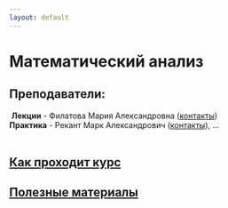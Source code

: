 ```yaml
---
layout: default
---
```

<script src="/assets/scripts/hide.js"></script>


# Математический анализ

## Преподаватели:

​	**Лекции** - Филатова Мария Александровна ([контакты](https://urfu.ru/ru/about/personal-pages/Personal/person/ma.filatova/))   
​	**Практика** - Рекант Марк Александрович ([контакты](https://urfu.ru/ru/about/personal-pages/Personal/person/m.a.rekant/)), ...   
<br>


## <a href="javascript:toggleFunc('course_info')">Как проходит курс</a>
<div id="course_info" style="display:none;" markdown='1'>

**Цели курса**
1. Изложить студентам в естественной полноте и целостности дифференциальное и интегральное исчисление функций одного и нескольких вещественных переменных; 
2. Добиться четкого, ясного понимания основных объектов исследования и понятий анализа, продемонстрировать возможности методов анализа для решения задач фундаментальной и прикладной математики; 
3. Привить точность и обстоятельность аргументации в математических рассуждениях, сформировать высокий уровень математической культуры, достаточный для понимания последующих курсов по непрерывной и дискретной математике; 
4. Способствовать подготовке к ведению исследовательской деятельности в областях, использующих математические методы.  

   <br>

**Лекции**  
  * // Обработанные рукописные конспекты на облаке  
    <br>

**Практики**  
  * // Обработанные рукописные конспекты на облаке
  * Задачник Демидовича  
<br>

**Отчетность:**

  * **Курс** идет 3 семестра.   
       (Что именно в каждом семестре изучается читайте в учебной программе)   
  * **Коллоквиумы** (мини экзамен (по одной теме) в течении семестра)

  - Экзамен
    - 1, 2, 3 семестр - экзамен.
    - Теоретический вопрос + задача
    - ? Допуск #TODO - узнать

  - **Поблажки, автоматы, полуавтоматы:**  
    ​	*Отсутствуют ?*		#TODO - Узнать  
    <br>

*Цитата из учебной программы:*

> **В результате освоения дисциплины студент должен:**  
>
> **Знать:**
> - терминологию и основные понятия математического анализа, используемые в области
>   фундаментальной математики и её приложениях;
> - основные методы теории предела;
> - теорию и методы дифференциального и интегрального исчисления функций одной и
>   нескольких переменных: производная, частная производная, дифференциал, понятие
>   неявной функции, безусловный и условный экстремумы; основные методы нахождения
>   неопределённого интеграла, определение, свойства и методы нахождения определённого интеграла, формулу Ньютона- Лейбница; определение двойного, тройного интегралов, криволинейного и поверхностного интегралов, формулу Грина, элементы векторного анализа;
> - теорию числовых рядов, степенные ряды, разложение функции в ряд Тейлора, ряд
>   Фурье.  
>   
> **Уметь:**
> - понимать место и роль математического анализа в математической культуре, в приложениях;
> - формулировать и доказывать теоремы, самостоятельно решать классические задачи математики, понимать математические модели;
> - использовать аппарат линейной алгебры, аналитической и дифференциальной геометрий в процессе изучения математического анализа;
> - применять знания и навыки из математического анализа при изучении математических
>   и компьютерных курсов.  
>
> **Владеть (демонстрировать навыки и опыт деятельности):**
> - способность разработки эффективных математических методов решения задач естествознания, дифференциальные и интегральные подходы к постановке и решению задач;
> - навыки решения задач теории числовых и функциональных рядов;
> - навыки моделирования задач, определяемых спецификой профильной подготовки.

<br>

### Полезная информация

***

...
<br>
<br>
</div>


## <a href="javascript:toggleFunc('useful_materials')">Полезные материалы</a>
<div id="useful_materials" style="display:none;" markdown='1'>

### [Материалы на Облаке](https://drive.google.com/open?id=1grKGID4kVkmHzJxjh8x-NqKpYusoS8ZC)


## Ссылки
...

<br>

## Литература

**Основная литература**

1. Ильин В. А., Садовничий В. А., Сендов Б. Х. Математический анализ: в 2 ч. – М.: Проспект:    Изд-во Моск. ун-та, 2004–2006. – Ч.1. 672 с., Ч.2. 368 с. По 32 экз. 2006 г.
2. Ильин В. А. Основы математического анализа [учебник для вузов: в 2 ч.] / Ильин В. А., Позняк Э. Г. — М.: ФИЗМАТЛИТ, 2009. Ч. 2. — Изд. 5-е, стер. — 2009. — 464 с.: ил. — (Курс высшей математики и математической физики; вып. 2). — ISBN 978-5-9221-0537-8. (а также 5-е, 6-е, 7-е издания ФИЗМАЛИТ всех предыдущих лет) ([ссылка](http://e.lanbook.com/books/element.php?pl1_cid=25&pl1_id=2736))
3. Никольский С. М. Курс математического анализа. – М.: ФИЗМАТЛИТ, 2001. – 592 с. ([ссылка](http://e.lanbook.com/books/element.php?pl1_cid=25&pl1_id=2270))
4. Гурьянова К. Н., Алексеева У. А., Бояршинов В. В. Математический анализ. Учебное пособие. - Екатеринбург, изд-во Уральского университета, 2014. - 332с.  ([ссылка](http://biblioclub.ru/index.php?page=book&id=275708))
5. Демидович Б. П. Сборник задач и упражнений по математическому анализу. – М.: АСТ: Астрель, 2002-2007. – 558 с. 310 экз. + более ранние издания
6. Фихтенгольц Г.М. Основы математического анализа: учеб. для студентов вузов, обучающихся по специальностям в обл. естественных наук и математики, техники и технологий, образования и педагогики. Ч. 1 / Фихтенгольц Г. М. - Изд. 9-е, стер. – СПб. И др.: Лань, 2008. – 448 с. 159 экз.

**Дополнительная литература**

1. Бутузов В. Ф., Крутицкая Н. Ч., Медведев Г. Н. и др. Математический анализ в вопросах и задачах. – М.: ФИЗМАТЛИТ, 2001. – 480 с. (а также все издания с 1988 г.). 394 экз.
2. Фихтенгольц Г. М. Основы математического анализа. Т. 1. – М.: ФИЗМАТЛИТ, 2002. – 416 с. 33 экз. + см. изд-во «Лань»
3. Фихтенгольц Г. М. Основы математического анализа. Т. 2. – М.: ФИЗМАТЛИТ, 2002. – 440 с. 34 экз. + см. изд-во «Лань»
4. Ильин В. А., Позняк Э. Г. Основы математического анализа в 2 ч. – М.: ФИЗМАТЛИТ, 2002. Ч.1. – 648 с. Ч. 2. – 464 с. 235 экз. - ч. 1, 248 экз. - ч. 2
5. Ильин В. А., Позняк Э. Г. Основы математического анализа в 2 ч. – М.: Физматлит, 2001. – Ч.1. 648 с. 48 экз. Ч. 2. 648 с. 43 экз.

**Методические разработки**

1. Ануфриева У.А., Козлов Ю.Д. Математический анализ. Контрольные работы и методические указания для студентов первого курса физического факультета. – Екатеринбург: Изд-во Урал.ун-та, 2006.
2. Бояршинов В. В., Макаров А. В. Математическмй анализ. Функции одной переменной. Екатеринбург: Изд-во Урал.ун-та, 2006. 160 с.18
3. Гурьянова К. Н., Рогожин С. А. Математический анализ. Функции нескольких переменных: Учеб. Пособие. – Екатеринбург: Изд-во Урал. Ун-та, 2000. – 84 с.
4. Гурьянова К. Н., Лозовная Н. Е., Двуреченская А. В. Математический анализ. Электронное методическое пособие . ([ссылка](http://detc.ls.urfu.ru/resources/cmath.html)) 
5. Гурьянова К. Н., Алексеева У. А., Бояршинов В. В. Математический анализ. Учебное пособие. - Екатеринбург, изд-во Уральского университета, 2014. - 332с.
6. Бояршинов В.В., Макаров А.В. Математический анализ. Часть I. Числа, пределы  ([ссылка](http://detc.usu.ru/assets/amath0041/ma.htm))
</div>